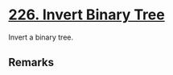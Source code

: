 # [226. Invert Binary Tree](https://leetcode.com/problems/invert-binary-tree/)

Invert a binary tree.

## Remarks
